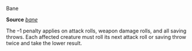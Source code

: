 Bane

**Source** [_bane_](/pathfinderRPG/prd/spells/bane.html#_bane)

The –1 penalty applies on attack rolls, weapon damage rolls, and all saving throws. Each affected creature must roll its next attack roll or saving throw twice and take the lower result.

